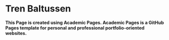 # Tren Baltussen
**This Page is created using Academic Pages. Academic Pages is a GitHub Pages template for personal and professional portfolio-oriented websites.**
